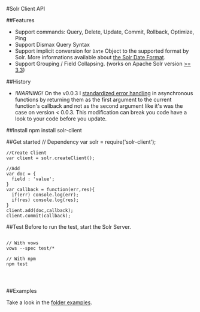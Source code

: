 #Solr Client API

##Features
 - Support commands: Query, Delete, Update, Commit, Rollback, Optimize, Ping
 - Support Dismax Query Syntax
 - Support implicit conversion for `Date` Object to the supported format by Solr.
 More informations available about [the Solr Date Format](http://lucidworks.lucidimagination.com/display/LWEUG/Solr+Date+Format).
 - Support Grouping / Field Collapsing. (works on Apache Solr version [>= 3.3](http://svn.apache.org/repos/asf/lucene/dev/tags/lucene_solr_3_3/solr/CHANGES.txt))
  
##History
 - _!WARNING!_ On the v0.0.3 I [standardized error handling](http://docs.nodejitsu.com/articles/errors/what-are-the-error-conventions) in asynchronous functions by returning them as the first argument to the current function's callback and not as the second argument like it's was the case on version < 0.0.3. This modification can break you code have a look to your code before you update.
 
##Install
    npm install solr-client
    
##Get started
    // Dependency
    var solr = require('solr-client');
    
    //Create Client
    var client = solr.createClient();
    
    //Add
    var doc = {
      field : 'value';
    }
    var callback = function(err,res){
      if(err) console.log(err);
      if(res) console.log(res);
    }
    client.add(doc,callback);
    client.commit(callback);


##Test
Before to run the test, start the Solr Server.
<pre>
<code>
// With vows
vows --spec test/*

// With npm
npm test
</pre>
</code>

##Examples

Take a look in the [folder examples](https://github.com/lbdremy/solr-node-client/tree/master/examples).
